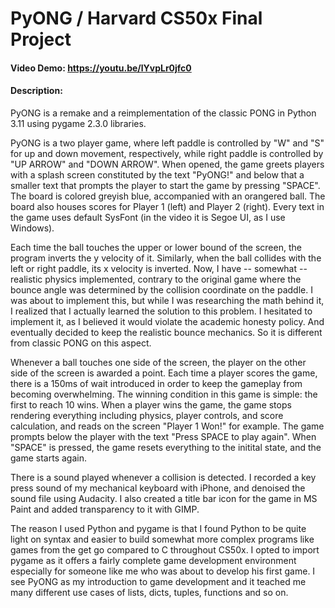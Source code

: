 # PyONG / Harvard CS50x Final Project
#### Video Demo:  <https://youtu.be/lYvpLr0jfc0>
#### Description:
PyONG is a remake and a reimplementation of the classic PONG in Python 3.11 using pygame 2.3.0 libraries.

PyONG is a two player game, where left paddle is controlled by "W" and "S" for up and down movement, respectively, while right paddle is controlled by "UP ARROW" and "DOWN ARROW". When opened, the game greets players with a splash screen constituted by the text "PyONG!" and below that a smaller text that prompts the player to start the game by pressing "SPACE". The board is colored greyish blue, accompanied with an orangered ball. The board also houses scores for Player 1 (left) and Player 2 (right). Every text in the game uses default SysFont (in the video it is Segoe UI, as I use Windows).

Each time the ball touches the upper or lower bound of the screen, the program inverts the y velocity of it. Similarly, when the ball collides with the left or right paddle, its x velocity is inverted. Now, I have -- somewhat -- realistic physics implemented, contrary to the original game where the bounce angle was determined by the collision coordinate on the paddle. I was about to implement this, but while I was researching the math behind it, I realized that I actually learned the solution to this problem. I hesitated to implement it, as I believed it would violate the academic honesty policy. And eventually decided to keep the realistic bounce mechanics. So it is different from classic PONG on this aspect.

Whenever a ball touches one side of the screen, the player on the other side of the screen is awarded a point. Each time a player scores the game, there is a 150ms of wait introduced in order to keep the gameplay from becoming overwhelming. The winning condition in this game is simple: the first to reach 10 wins. When a player wins the game, the game stops rendering everything including physics, player controls, and score calculation, and reads on the screen "Player 1 Won!" for example. The game prompts below the player with the text "Press SPACE to play again". When "SPACE" is pressed, the game resets everything to the initital state, and the game starts again.

There is a sound played whenever a collision is detected. I recorded a key press sound of my mechanical keyboard with iPhone, and denoised the sound file using Audacity. I also created a title bar icon for the game in MS Paint and added transparency to it with GIMP.

The reason I used Python and pygame is that I found Python to be quite light on syntax and easier to build somewhat more complex programs like games from the get go compared to C throughout CS50x. I opted to import pygame as it offers a fairly complete game development environment especially for someone like me who was about to develop his first game. I see PyONG as my introduction to game development and it teached me many different use cases of lists, dicts, tuples, functions and so on.
